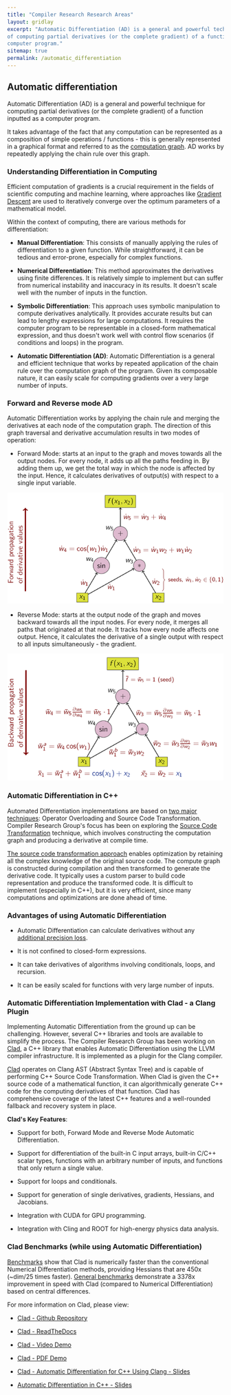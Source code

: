 ```yaml
---
title: "Compiler Research Research Areas"
layout: gridlay
excerpt: "Automatic Differentiation (AD) is a general and powerful technique
of computing partial derivatives (or the complete gradient) of a function inputted as a
computer program."
sitemap: true
permalink: /automatic_differentiation
---
```


## Automatic differentiation

Automatic Differentiation (AD) is a general and powerful technique for
computing partial derivatives (or the complete gradient) of a function
inputted as a computer program.

It takes advantage of the fact that any computation can be represented as a
composition of simple operations / functions - this is generally represented
in a graphical format and referred to as the [computation
graph](https://colah.github.io/posts/2015-08-Backprop/). AD works by
repeatedly applying the chain rule over this graph.

### Understanding Differentiation in Computing

Efficient computation of gradients is a crucial requirement in the fields of
scientific computing and machine learning, where approaches like [Gradient
Descent](https://en.wikipedia.org/wiki/Gradient_descent) are used to
iteratively converge over the optimum parameters of a mathematical model.

Within the context of computing, there are various methods for
differentiation:

- **Manual Differentiation**: This consists of manually applying the rules of
  differentiation to a given function. While straightforward, it can be
  tedious and error-prone, especially for complex functions.

- **Numerical Differentiation**: This method approximates the derivatives
  using finite differences. It is relatively simple to implement but can
  suffer from numerical instability and inaccuracy in its results. It doesn't
  scale well with the number of inputs in the function.

- **Symbolic Differentiation**: This approach uses symbolic manipulation to
compute derivatives analytically. It provides accurate results but can lead to
lengthy expressions for large computations. It requires the computer program
to be representable in a closed-form mathematical expression, and thus doesn't
work well with control flow scenarios (if conditions and loops) in the
program.

- **Automatic Differentiation (AD)**: Automatic Differentiation is a general
  and efficient technique that works by repeated application of the chain rule
  over the computation graph of the program. Given its composable nature, it
  can easily scale for computing gradients over a very large number of inputs.
  
### Forward and Reverse mode AD
Automatic Differentiation works by applying the chain rule and merging the
derivatives at each node of the computation graph. The direction of this graph
traversal and derivative accumulation results in two modes of operation:

  - Forward Mode: starts at an input to the graph and moves towards all the
  output nodes. For every node, it adds up all the paths feeding in. By adding
  them up, we get the total way in which the node is affected by the input.
  Hence, it calculates derivatives of output(s) with respect to a single input
  variable.

   ![Forward Mode](/images/ForwardAccumulationAutomaticDifferentiation.png)
  
  - Reverse Mode: starts at the output node of the graph and moves backward
  towards all the input nodes. For every node, it merges all paths that
  originated at that node. It tracks how every node affects one output. Hence,
  it calculates the derivative of a single output with respect to all inputs
  simultaneously - the gradient.

  ![Reverse Mode](/images/ReverseAccumulationAutomaticDifferentiation.png)

### Automatic Differentiation in C++

Automated Differentiation implementations are based on [two major techniques]:
Operator Overloading and Source Code Transformation. Compiler Research Group's
focus has been on exploring the [Source Code Transformation] technique, which
involves  constructing the computation graph and producing a derivative at
compile time. 

[The source code transformation approach] enables optimization by retaining
all the complex knowledge of the original source code. The compute graph is
constructed during compilation and then transformed to generate the derivative
code. It typically uses a custom parser to build code representation and
produce the transformed code. It is difficult to implement (especially in
C++), but it is very efficient, since many computations and optimizations are
done ahead of time.

### Advantages of using Automatic Differentiation

- Automatic Differentiation can calculate derivatives without any [additional
  precision loss]. 

- It is not confined to closed-form expressions. 

- It can take derivatives of algorithms involving conditionals, loops, and
  recursion. 

- It can be easily scaled for functions with very large number of inputs.

### Automatic Differentiation Implementation with Clad - a Clang Plugin

Implementing Automatic Differentiation from the ground up can be challenging.
However, several C++ libraries and tools are available to simplify the
process. The Compiler Research Group has been working on [Clad], a C++ library
that enables Automatic Differentiation using the LLVM compiler infrastructure.
It is implemented as a plugin for the Clang compiler. 

[Clad] operates on Clang AST (Abstract Syntax Tree) and is capable of
performing C++ Source Code Transformation. When Clad is given the C++ source
code of a mathematical function, it can algorithmically generate C++ code for
the computing derivatives of that function. Clad has comprehensive coverage of
the latest C++ features and a well-rounded fallback and recovery system in
place.

**Clad's Key Features**:

- Support for both, Forward Mode and Reverse Mode Automatic Differentiation.

- Support for differentiation of the built-in C input arrays, built-in C/C++
  scalar types, functions with an arbitrary number of inputs, and functions
  that only return a single value.

- Support for loops and conditionals.

- Support for generation of single derivatives, gradients, Hessians, and
  Jacobians.

- Integration with CUDA for GPU programming.

- Integration with Cling and ROOT for high-energy physics data analysis.

### Clad Benchmarks (while using Automatic Differentiation)

[Benchmarks] show that Clad is numerically faster than the conventional
Numerical Differentiation methods, providing Hessians that are 450x (~dim/25
times faster). [General benchmarks] demonstrate a 3378x improvement in speed
with Clad (compared to Numerical Differentiation) based on central
differences. 

For more information on Clad, please view:

- [Clad - Github Repository](https://github.com/vgvassilev/clad)

- [Clad - ReadTheDocs](https://clad.readthedocs.io/en/latest/)

- [Clad - Video Demo](https://www.youtube.com/watch?v=SDKLsMs5i8s)

- [Clad - PDF Demo](https://indico.cern.ch/event/808843/contributions/3368929/attachments/1817666/2971512/clad_demo.pdf)

- [Clad - Automatic Differentiation for C++ Using Clang - Slides](https://indico.cern.ch/event/1005849/contributions/4227031/attachments/2221814/3762784/Clad%20--%20Automatic%20Differentiation%20in%20C%2B%2B%20and%20Clang%20.pdf)

- [Automatic Differentiation in C++ - Slides](https://compiler-research.org/assets/presentations/CladInROOT_15_02_2020.pdf)



[Clad]: https://compiler-research.org/clad/

[Benchmarks]: https://compiler-research.org/assets/presentations/CladInROOT_15_02_2020.pdf

[General benchmarks]: https://indico.cern.ch/event/1005849/contributions/4227031/attachments/2221814/3762784/Clad%20--%20Automatic%20Differentiation%20in%20C%2B%2B%20and%20Clang%20.pdf

[additional precision loss]: https://compiler-research.org/assets/presentations/CladInROOT_15_02_2020.pdf

[Source Code Transformation]: https://compiler-research.org/assets/presentations/V_Vassilev-SNL_Accelerating_Large_Workflows_Clad.pdf

[two major techniques]: https://compiler-research.org/assets/presentations/G_Singh-MODE3_Fast_Likelyhood_Calculations_RooFit.pdf

[The source code transformation approach]: https://compiler-research.org/assets/presentations/I_Ifrim-EuroAD21_GPU_AD.pdf